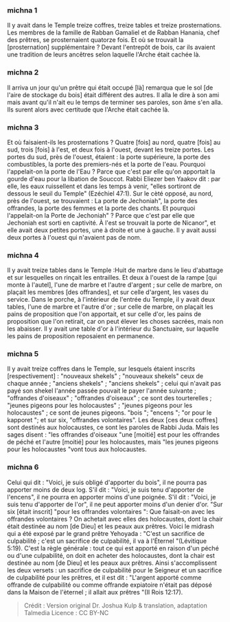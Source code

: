 
### michna 1
Il y avait dans le Temple treize coffres, treize tables et treize prosternations. Les membres de la famille de Rabban Gamaliel et de Rabban Hanania, chef des prêtres, se prosternaient quatorze fois. Et où se trouvait la [prosternation] supplémentaire ? Devant l'entrepôt de bois, car ils avaient une tradition de leurs ancêtres selon laquelle l'Arche était cachée là.

### michna 2
Il arriva un jour qu'un prêtre qui était occupé [là] remarqua que le sol [de l'aire de stockage du bois] était différent des autres. Il alla le dire à son ami mais avant qu'il n'ait eu le temps de terminer ses paroles, son âme s'en alla. Ils surent alors avec certitude que l'Arche était cachée là.

### michna 3
Et où faisaient-ils les prosternations ? Quatre [fois] au nord, quatre [fois] au sud, trois [fois] à l'est, et deux fois à l'ouest, devant les treize portes. Les portes du sud, près de l'ouest, étaient : la porte supérieure, la porte des combustibles, la porte des premiers-nés et la porte de l'eau. Pourquoi l'appelait-on la porte de l'Eau ? Parce que c'est par elle qu'on apportait la gourde d'eau pour la libation de Souccot. Rabbi Eliezer ben Yaakov dit : par elle, les eaux ruissellent et dans les temps à venir, "elles sortiront de dessous le seuil du Temple" (Ezéchiel 47:1). Sur le cèté opposé, au nord, près de l'ouest, se trouvaient : La porte de Jechoniah", la porte des offrandes, la porte des femmes et la porte des chants. Et pourquoi l'appelait-on la Porte de Jechoniah" ? Parce que c'est par elle que Jechoniah est sorti en captivité. À l'est se trouvait la porte de Nicanor", et elle avait deux petites portes, une à droite et une à gauche. Il y avait aussi deux portes à l'ouest qui n'avaient pas de nom.

### michna 4
Il y avait treize tables dans le Temple :Huit de marbre dans le lieu d'abattage et sur lesquelles on rinçait les entrailles. Et deux à l'ouest de la rampe [qui monte à l'autel], l'une de marbre et l'autre d'argent ; sur celle de marbre, on plaçait les membres [des offrandes], et sur celle d'argent, les vases du service. Dans le porche, à l'intérieur de l'entrée du Temple, il y avait deux tables, l'une de marbre et l'autre d'or ; sur celle de marbre, on plaçait les pains de proposition que l'on apportait, et sur celle d'or, les pains de proposition que l'on retirait, car on peut élever les choses sacrées, mais non les abaisser. Il y avait une table d'or à l'intérieur du Sanctuaire, sur laquelle les pains de proposition reposaient en permanence.

### michna 5
Il y avait treize coffres dans le Temple, sur lesquels étaient inscrits [respectivement] : "nouveaux shekels" ; "nouveaux shekels" ceux de chaque année ; "anciens shekels" ; "anciens shekels" ; celui qui n'avait pas payé son shekel l'année passée pouvait le payer l'année suivante ; "offrandes d'oiseaux" ; "offrandes d'oiseaux" ; ce sont des tourterelles ; "jeunes pigeons pour les holocaustes" ; "jeunes pigeons pour les holocaustes" ; ce sont de jeunes pigeons. "bois "; "encens "; "or pour le kapporet "; et sur six, "offrandes volontaires". Les deux [ces deux coffres] sont destinés aux holocaustes, ce sont les paroles de Rabbi Juda. Mais les sages disent : "les offrandes d'oiseaux "une [moitié] est pour les offrandes de péché et l'autre [moitié] pour les holocaustes, mais "les jeunes pigeons pour les holocaustes "vont tous aux holocaustes.

### michna 6
Celui qui dit : "Voici, je suis obligé d'apporter du bois", il ne pourra pas apporter moins de deux log. S'il dit : "Voici, je suis tenu d'apporter de l'encens", il ne pourra en apporter moins d'une poignée. S'il dit : "Voici, je suis tenu d'apporter de l'or", il ne peut apporter moins d'un denier d'or. "Sur six [était inscrit] "pour les offrandes volontaires ": Que faisait-on avec les offrandes volontaires ? On achetait avec elles des holocaustes, dont la chair était destinée au nom [de Dieu] et les peaux aux prêtres. Voici le midrash qui a été exposé par le grand prêtre Yehoyada : "C'est un sacrifice de culpabilité ; c'est un sacrifice de culpabilité, il va à l'Éternel "(Lévitique 5:19). C'est la règle générale : tout ce qui est apporté en raison d'un péché ou d'une culpabilité, on doit en acheter des holocaustes, dont la chair est destinée au nom [de Dieu] et les peaux aux prêtres. Ainsi s'accomplissent les deux versets : un sacrifice de culpabilité pour le Seigneur et un sacrifice de culpabilité pour les prêtres, et il est dit : "L'argent apporté comme offrande de culpabilité ou comme offrande expiatoire n'était pas déposé dans la Maison de l'èternel ; il allait aux prêtres "(II Rois 12:17).

>Crédit : Version original Dr. Joshua Kulp & translation, adaptation Talmedia
>Licence : CC BY-NC